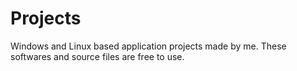 # Projects
Windows and Linux based application projects made by me. These softwares and source files are free to use.

